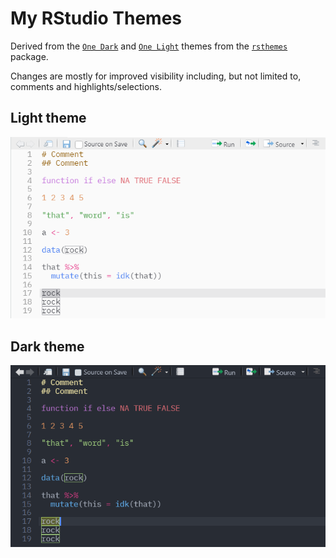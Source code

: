 # My RStudio Themes

Derived from the
[`One Dark`](https://github.com/gadenbuie/rsthemes/blob/main/inst/themes/one-dark.rstheme)
and
[`One Light`](https://github.com/gadenbuie/rsthemes/blob/main/inst/themes/one-light.rstheme)
themes from the [`rsthemes`](https://github.com/gadenbuie/rsthemes) package.

Changes are mostly for improved visibility including, but not limited to,
comments and highlights/selections.

## Light theme

![Preview of light theme](./img/light-preview.png)

## Dark theme

![Preview of dark theme](./img/dark-preview.png)
